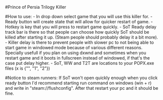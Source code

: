 #Prince of Persia Trilogy Killer

#How to use:
	- In drop down select game that you will use this killer for.
	- Ready button will create state that will allow for quicker restart of game.
	- Hotkey is key that you will press to restart game quickly.
	- SoT Ready delay track bar is there so that people can choose how quickly SoT should be killed after starting it up. (Steam people should probably delay it a bit more).
	- Killer delay is there to prevent people with slower pc to not being able to start game in windowed mode because of various different reasons. 
		Specially usefull if you plan on using dxwnd and sometimes when you restart game and it boots in fullscreen instead of windowed, if that's the case put delay higher.
	- SoT, WW and T2T are locations to your POPX.exe files (x is {"", "1", "2"})
	

#Notice to steam runners:
	If SoT won't open quickly enough when you click ready button I'd recommend starting run command
	on windows (win + r) and write in "steam://flushconfig". After that restart your pc and it should be fine.